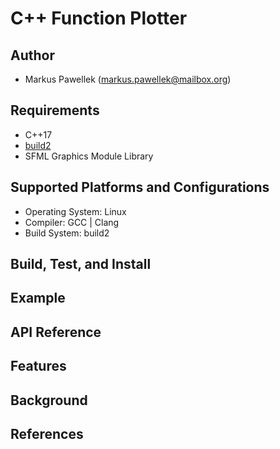 # C++ Function Plotter

## Author
- Markus Pawellek (markus.pawellek@mailbox.org)

## Requirements
- C++17
- [build2](https://build2.org)
- SFML Graphics Module Library

## Supported Platforms and Configurations
- Operating System: Linux
- Compiler: GCC | Clang
- Build System: build2

## Build, Test, and Install

## Example

## API Reference

## Features

## Background

## References